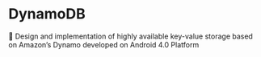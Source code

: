 DynamoDB
===========

	Design and implementation of highly available key-value storage
based on Amazon’s Dynamo  developed on Android 4.0 Platform
